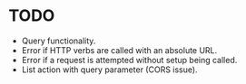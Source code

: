 # TODO

* Query functionality.
* Error if HTTP verbs are called with an absolute URL.
* Error if a request is attempted without setup being called.
* List action with query parameter (CORS issue).
